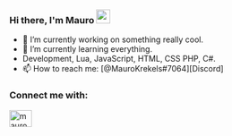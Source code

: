 ### Hi there, I'm Mauro <img src="https://media.giphy.com/media/hvRJCLFzcasrR4ia7z/giphy.gif" width="25px">

- 🔭 I’m currently working on something really cool.
- 🌱 I’m currently learning everything.
- Development, Lua, JavaScript, HTML, CSS PHP, C#.</b>
- 📫 How to reach me: [@MauroKrekels#7064][Discord]

<h3 align="left">Connect me with:</h3>
<p align="left">
<a href="https://discord.com/users/720601095541620757" target="blank"><img align="center" src="https://raw.githubusercontent.com/rahuldkjain/github-profile-readme-generator/master/src/images/icons/Social/discord.svg" alt="maurokrekels" height="30" width="40" /></a>
</p>
